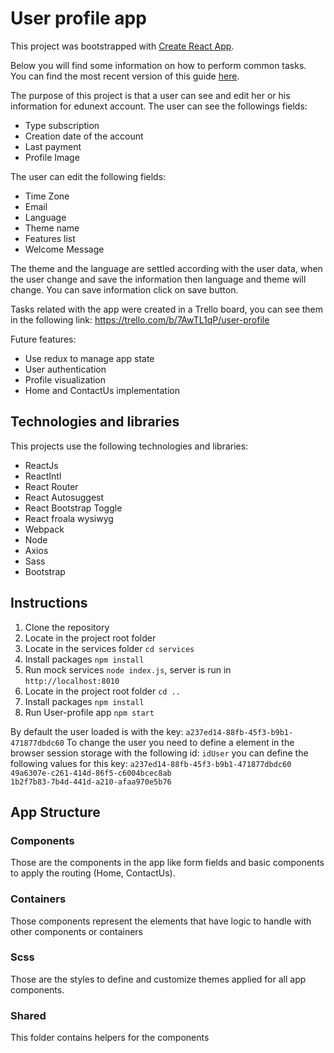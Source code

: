    # User profile app
   This project was bootstrapped with [Create React App](https://github.com/facebookincubator/create-react-app).
    
   Below you will find some information on how to perform common tasks.<br>
   You can find the most recent version of this guide [here](https://github.com/facebookincubator/create-react-app/blob/master/packages/react-scripts/template/README.md).
   
   The purpose of this project is that a user can see and edit her or his information for edunext account.
   The user can see the followings fields:
   
   - Type subscription
   - Creation date of the account
   - Last payment
   - Profile Image
   
   The user can edit the following fields:
   
   - Time Zone
   - Email
   - Language
   - Theme name
   - Features list
   - Welcome Message
   
   The theme and the language are settled according with the user data, when the user change and save the information then language and theme will change. You can save information click on save button.
   
   Tasks related with the app were created in a Trello board, you can see them in the following link: https://trello.com/b/7AwTL1qP/user-profile
   
   Future features: 
   - Use redux to manage app state
   - User authentication
   - Profile visualization 
   - Home and ContactUs implementation 
   
   ## Technologies and libraries
   
   This projects use the following technologies and libraries:
   
   - ReactJs
   - ReactIntl
   - React Router
   - React Autosuggest
   - React Bootstrap Toggle
   - React froala wysiwyg
   - Webpack
   - Node
   - Axios
   - Sass
   - Bootstrap
   
   ## Instructions
   
   1. Clone the repository
   2. Locate in the project root folder
   3. Locate in the services folder `cd services`
   4. Install packages `npm install`
   5. Run mock services `node index.js`, server is run in `http://localhost:8010`
   6. Locate in the project root folder `cd ..`
   7. Install packages `npm install`
   8. Run User-profile app `npm start`
   
   By default the user loaded is with the key: `a237ed14-88fb-45f3-b9b1-471877dbdc60`
   To change the user you need to define a element in the browser session storage with the following id: `idUser` you can define the following values for this key: 
   `a237ed14-88fb-45f3-b9b1-471877dbdc60`
    `49a6307e-c261-414d-86f5-c6004bcec8ab`                                                                                                                                                                   
    `1b2f7b83-7b4d-441d-a210-afaa970e5b76` 
    
   ## App Structure
   ### Components
   Those are the components in the app like form fields and basic components to apply the routing (Home, ContactUs).
   ### Containers
   Those components represent the elements that have logic to handle with other components or containers
   ### Scss
   Those are the styles to define and customize themes applied for all app components.
   ### Shared
   This folder contains helpers for the components
   
    